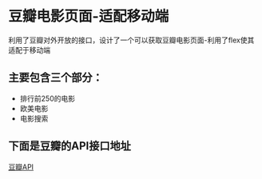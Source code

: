 # 豆瓣电影页面-适配移动端
利用了豆瓣对外开放的接口，设计了一个可以获取豆瓣电影页面-利用了flex使其适配于移动端
## 主要包含三个部分：
- 排行前250的电影
- 欧美电影
- 电影搜索

## 下面是豆瓣的API接口地址
[豆瓣API](https://developers.douban.com/wiki/?title=movie_v2)